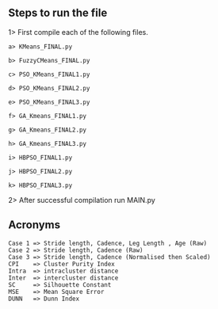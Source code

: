 ## Steps to run the file
1>  First compile each of the following files.

	a> KMeans_FINAL.py
	
	b> FuzzyCMeans_FINAL.py
	
	c> PSO_KMeans_FINAL1.py
	
	d> PSO_KMeans_FINAL2.py
	
	e> PSO_KMeans_FINAL3.py
	
	f> GA_Kmeans_FINAL1.py
	
	g> GA_Kmeans_FINAL2.py
	
	h> GA_Kmeans_FINAL3.py
	
	i> HBPSO_FINAL1.py
	
	j> HBPSO_FINAL2.py
	
	k> HBPSO_FINAL3.py

2>  After successful compilation run MAIN.py 

## Acronyms
    Case 1 => Stride length, Cadence, Leg Length , Age (Raw)
    Case 2 => Stride length, Cadence (Raw)
    Case 3 => Stride length, Cadence (Normalised then Scaled)
    CPI    => Cluster Purity Index
    Intra  => intracluster distance
    Inter  => intercluster distance
    SC     => Silhouette Constant
    MSE    => Mean Square Error
    DUNN   => Dunn Index	
